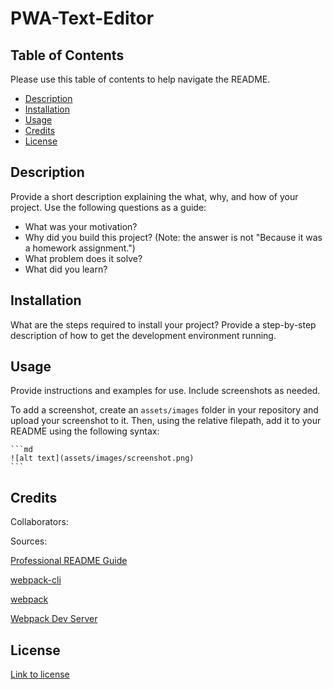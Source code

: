 # PWA-Text-Editor

## Table of Contents

Please use this table of contents to help navigate the README.

- [Description](#description)
- [Installation](#installation)
- [Usage](#usage)
- [Credits](#credits)
- [License](#license)

## Description

Provide a short description explaining the what, why, and how of your project. Use the following questions as a guide:

- What was your motivation?
- Why did you build this project? (Note: the answer is not "Because it was a homework assignment.")
- What problem does it solve?
- What did you learn?

## Installation

What are the steps required to install your project? Provide a step-by-step description of how to get the development environment running.

## Usage

Provide instructions and examples for use. Include screenshots as needed.

To add a screenshot, create an `assets/images` folder in your repository and upload your screenshot to it. Then, using the relative filepath, add it to your README using the following syntax:

    ```md
    ![alt text](assets/images/screenshot.png)
    ```

## Credits

Collaborators:


Sources:

[Professional README Guide](https://coding-boot-camp.github.io/full-stack/github/professional-readme-guide)

[webpack-cli](https://www.npmjs.com/package/webpack-cli)

[webpack](https://www.npmjs.com/package/webpack)

[Webpack Dev Server](https://webpack.js.org/configuration/dev-server/)

## License

[Link to license](./LICENSE)

